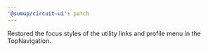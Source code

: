 ```yaml
---
'@sumup/circuit-ui': patch
---
```


Restored the focus styles of the utility links and profile menu in the TopNavigation.
